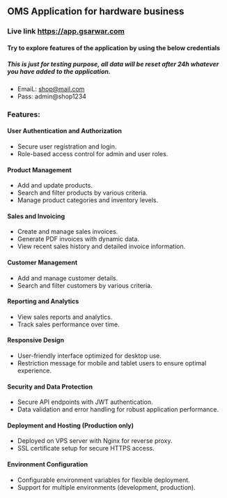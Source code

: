 ## OMS Application for hardware business

### Live link https://app.gsarwar.com



#### Try to explore features of the application by using the below credentials
##### This is just for testing purpose, all data will be reset after 24h whatever you have added to the application.

+ EmaiL: shop@mail.com
+ Pass: admin@shop1234



### Features:

#### User Authentication and Authorization

+ Secure user registration and login.
+ Role-based access control for admin and user roles.

#### Product Management

+ Add and update products.
+ Search and filter products by various criteria.
+ Manage product categories and inventory levels.

#### Sales and Invoicing

+ Create and manage sales invoices.
+ Generate PDF invoices with dynamic data.
+ View recent sales history and detailed invoice information.

#### Customer Management

+ Add and manage customer details.
+ Search and filter customers by various criteria.

#### Reporting and Analytics

+ View sales reports and analytics.
+ Track sales performance over time.

#### Responsive Design

+ User-friendly interface optimized for desktop use.
+ Restriction message for mobile and tablet users to ensure optimal experience.

#### Security and Data Protection

+ Secure API endpoints with JWT authentication.
+ Data validation and error handling for robust application performance.

#### Deployment and Hosting (Production only)

+ Deployed on VPS server with Nginx for reverse proxy.
+ SSL certificate setup for secure HTTPS access.

#### Environment Configuration

+ Configurable environment variables for flexible deployment.
+ Support for multiple environments (development, production).

